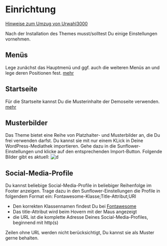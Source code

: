 # Einrichtung

[Hinweise zum Umzug von Urwahl3000](urwahl3000.md) 

Nach der Installation des Themes musst/solltest Du einige Einstellungen vornehmen.

## Menüs
Lege zunächst das Hauptmenü und ggf. auch die weiteren Menüs an und lege deren Positionen fest. [mehr](menus.md)

## Startseite
Für die Startseite kannst Du die Musterinhalte der Demoseite verwenden. [mehr](homepage.md) 

## Musterbilder
Das Theme bietet eine Reihe von Platzhalter- und Musterbilder an, die Du frei verwenden darfst. 
Du kannst sie mit nur einem KLick in Deine WordPress-Mediathek importieren. Gehe dazu in die Sunflower-Einstellungen
und klicke auf den entsprechenden Import-Button.
Folgende Bilder gibt es aktuell:
![d](https://sunflower-theme.de/updateserver/images/thumbnails.jpg) 

## Social-Media-Profile
Du kannst beliebige Social-Media-Profile in beliebiger Reihenfolge im Footer anzeigen. Trage dazu in den Sunflower-Einstellungen die Profile in folgendem Format ein:
Fontawesome-Klasse;Title-Attribut;URl

- Den korrekten Klassennamen findest Du bei [Fontawesome](https://fontawesome.com/icons?d=gallery&p=2&m=free)
- Das title-Attribut wird beim Hovern mit der Maus angezeigt
- die URL ist die komplette Adresse Deines Social-Media-Profiles, beginnend mit http(s)

Zeilen ohne URL werden nicht berücksichtigt, Du kannst sie als Muster gerne behalten.